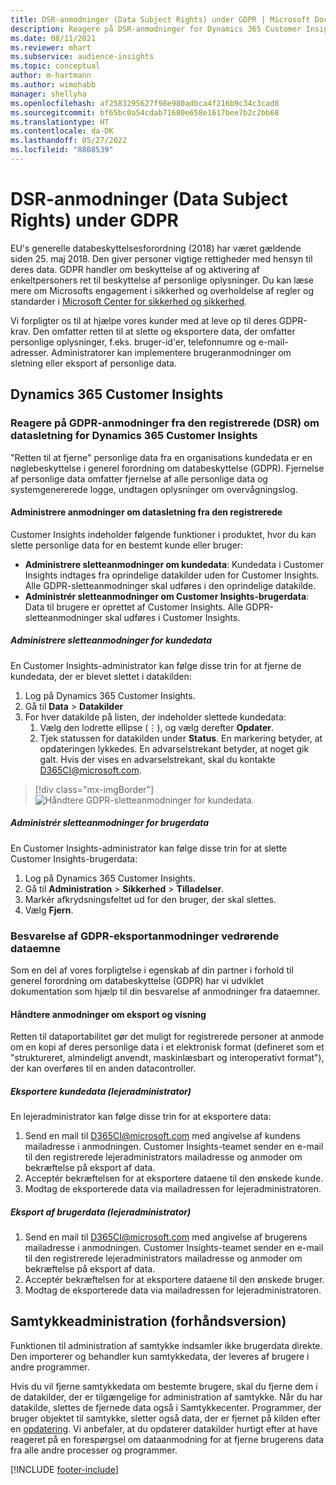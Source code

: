 ```yaml
---
title: DSR-anmodninger (Data Subject Rights) under GDPR | Microsoft Docs
description: Reagere på DSR-anmodninger for Dynamics 365 Customer Insights.
ms.date: 08/11/2021
ms.reviewer: mhart
ms.subservice: audience-insights
ms.topic: conceptual
author: m-hartmann
ms.author: wimohabb
manager: shellyha
ms.openlocfilehash: af2583295627f98e980adbca4f216b9c34c3cad8
ms.sourcegitcommit: bf65bc0a54cdab71680e658e1617bee7b2c2bb68
ms.translationtype: HT
ms.contentlocale: da-DK
ms.lasthandoff: 05/27/2022
ms.locfileid: "8808539"
---
```

# <a name="data-subject-rights-dsr-requests-under-gdpr"></a>DSR-anmodninger (Data Subject Rights) under GDPR

EU's generelle databeskyttelsesforordning (2018) har været gældende siden 25. maj 2018. Den giver personer vigtige rettigheder med hensyn til deres data. GDPR handler om beskyttelse af og aktivering af enkeltpersoners ret til beskyttelse af personlige oplysninger. Du kan læse mere om Microsofts engagement i sikkerhed og overholdelse af regler og standarder i [Microsoft Center for sikkerhed og sikkerhed](https://www.microsoft.com/trust-center).

Vi forpligter os til at hjælpe vores kunder med at leve op til deres GDPR-krav. Den omfatter retten til at slette og eksportere data, der omfatter personlige oplysninger, f.eks. bruger-id'er, telefonnumre og e-mail-adresser. Administratorer kan implementere brugeranmodninger om sletning eller eksport af personlige data.

## <a name="dynamics-365-customer-insights"></a>Dynamics 365 Customer Insights

### <a name="responding-to-gdpr-data-subject-delete-requests-for-dynamics-365-customer-insights"></a>Reagere på GDPR-anmodninger fra den registrerede (DSR) om datasletning for Dynamics 365 Customer Insights

"Retten til at fjerne" personlige data fra en organisations kundedata er en nøglebeskyttelse i generel forordning om databeskyttelse (GDPR). Fjernelse af personlige data omfatter fjernelse af alle personlige data og systemgenererede logge, undtagen oplysninger om overvågningslog.

#### <a name="manage-data-subject-delete-requests"></a>Administrere anmodninger om datasletning fra den registrerede

Customer Insights indeholder følgende funktioner i produktet, hvor du kan slette personlige data for en bestemt kunde eller bruger:

- **Administrere sletteanmodninger om kundedata**: Kundedata i Customer Insights indtages fra oprindelige datakilder uden for Customer Insights. Alle GDPR-sletteanmodninger skal udføres i den oprindelige datakilde.
- **Administrér sletteanmodninger om Customer Insights-brugerdata**: Data til brugere er oprettet af Customer Insights. Alle GDPR-sletteanmodninger skal udføres i Customer Insights.

##### <a name="manage-requests-to-delete-customer-data"></a>Administrere sletteanmodninger for kundedata

En Customer Insights-administrator kan følge disse trin for at fjerne de kundedata, der er blevet slettet i datakilden:

1. Log på Dynamics 365 Customer Insights.
2. Gå til **Data** > **Datakilder**
3. For hver datakilde på listen, der indeholder slettede kundedata:
   1. Vælg den lodrette ellipse (&vellip;), og vælg derefter **Opdater**.
   2. Tjek statussen for datakilden under **Status**. En markering betyder, at opdateringen lykkedes. En advarselstrekant betyder, at noget gik galt. Hvis der vises en advarselstrekant, skal du kontakte D365CI@microsoft.com.

> [!div class="mx-imgBorder"]
> ![Håndtere GDPR-sletteanmodninger for kundedata.](media/gdpr-data-sources.png "Håndtere GDPR-sletteanmodninger for kundedata")

##### <a name="manage-delete-requests-for-user-data"></a>Administrér sletteanmodninger for brugerdata

En Customer Insights-administrator kan følge disse trin for at slette Customer Insights-brugerdata:

1. Log på Dynamics 365 Customer Insights.
2. Gå til **Administration** > **Sikkerhed** > **Tilladelser**.
3. Markér afkrydsningsfeltet ud for den bruger, der skal slettes.
4. Vælg **Fjern**.

### <a name="responding-to-gdpr-data-subject-export-requests"></a>Besvarelse af GDPR-eksportanmodninger vedrørende dataemne

Som en del af vores forpligtelse i egenskab af din partner i forhold til generel forordning om databeskyttelse (GDPR) har vi udviklet dokumentation som hjælp til din besvarelse af anmodninger fra dataemner.

#### <a name="manage-export-and-view-requests"></a>Håndtere anmodninger om eksport og visning

Retten til dataportabilitet gør det muligt for registrerede personer at anmode om en kopi af deres personlige data i et elektronisk format (defineret som et "struktureret, almindeligt anvendt, maskinlæsbart og interoperativt format"), der kan overføres til en anden datacontroller.

##### <a name="export-customer-data-tenant-admin"></a>Eksportere kundedata (lejeradministrator)

En lejeradministrator kan følge disse trin for at eksportere data:

1. Send en mail til D365CI@microsoft.com med angivelse af kundens mailadresse i anmodningen. Customer Insights-teamet sender en e-mail til den registrerede lejeradministrators mailadresse og anmoder om bekræftelse på eksport af data.
2. Acceptér bekræftelsen for at eksportere dataene til den ønskede kunde.
3. Modtag de eksporterede data via mailadressen for lejeradministratoren.

##### <a name="export-user-data-tenant-admin"></a>Eksport af brugerdata (lejeradministrator)

1. Send en mail til D365CI@microsoft.com med angivelse af brugerens mailadresse i anmodningen. Customer Insights-teamet sender en e-mail til den registrerede lejeradministrators mailadresse og anmoder om bekræftelse på eksport af data.
2. Acceptér bekræftelsen for at eksportere dataene til den ønskede bruger.
3. Modtag de eksporterede data via mailadressen for lejeradministratoren.

## <a name="consent-management-preview"></a>Samtykkeadministration (forhåndsversion)

Funktionen til administration af samtykke indsamler ikke brugerdata direkte. Den importerer og behandler kun samtykkedata, der leveres af brugere i andre programmer.

Hvis du vil fjerne samtykkedata om bestemte brugere, skal du fjerne dem i de datakilder, der er tilgængelige for administration af samtykke. Når du har datakilde, slettes de fjernede data også i Samtykkecenter. Programmer, der bruger objektet til samtykke, sletter også data, der er fjernet på kilden efter en [opdatering](system.md#refresh-processes). Vi anbefaler, at du opdaterer datakilder hurtigt efter at have reageret på en forespørgsel om dataanmodning for at fjerne brugerens data fra alle andre processer og programmer.

[!INCLUDE [footer-include](includes/footer-banner.md)]